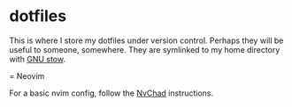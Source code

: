 dotfiles
========

This is where I store my dotfiles under version control. Perhaps they will be useful to someone, somewhere. They are symlinked to my home directory with [GNU stow](https://www.gnu.org/software/stow/).

= Neovim

For a basic nvim config, follow the [NvChad](https://nvchad.com/docs/quickstart/install/) instructions.
